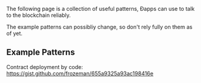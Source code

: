 The following page is a collection of useful patterns, Ðapps can use to talk to the blockchain reliably.

The example patterns can possibliy change, so don't rely fully on them as of yet.

## Example Patterns

Contract deployment by code:
https://gist.github.com/frozeman/655a9325a93ac198416e


